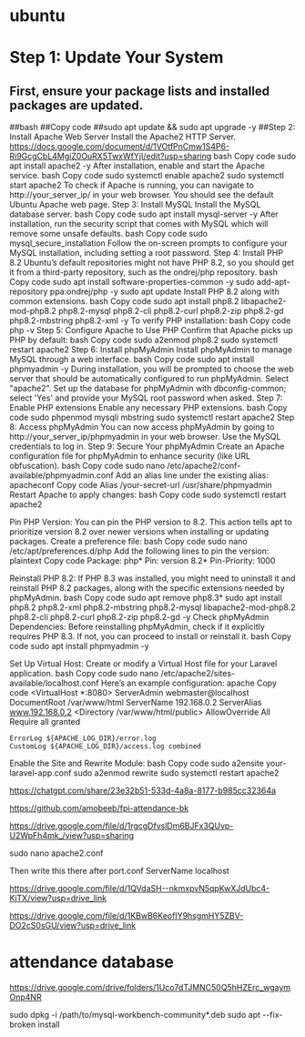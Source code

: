 # ubuntu
# Step 1: Update Your System
## First, ensure your package lists and installed packages are updated.
##bash
##Copy code
##sudo apt update && sudo apt upgrade -y
##Step 2: Install Apache Web Server
Install the Apache2 HTTP Server.
https://docs.google.com/document/d/1VOtfPnCmw1S4P6-Ri9GcgCbL4MgiZ0OuRX5TwxWfYjI/edit?usp=sharing
bash
Copy code
sudo apt install apache2 -y
After installation, enable and start the Apache service.
bash
Copy code
sudo systemctl enable apache2 sudo systemctl start apache2
To check if Apache is running, you can navigate to http://your_server_ip/ in your web browser. You should see the default Ubuntu Apache web page.
Step 3: Install MySQL
Install the MySQL database server.
bash
Copy code
sudo apt install mysql-server -y
After installation, run the security script that comes with MySQL which will remove some unsafe defaults.
bash
Copy code
sudo mysql_secure_installation
Follow the on-screen prompts to configure your MySQL installation, including setting a root password.
Step 4: Install PHP 8.2
Ubuntu’s default repositories might not have PHP 8.2, so you should get it from a third-party repository, such as the ondrej/php repository.
bash
Copy code
sudo apt install software-properties-common -y sudo add-apt-repository ppa:ondrej/php -y sudo apt update
Install PHP 8.2 along with common extensions.
bash
Copy code
sudo apt install php8.2 libapache2-mod-php8.2 php8.2-mysql php8.2-cli php8.2-curl php8.2-zip php8.2-gd php8.2-mbstring php8.2-xml -y
To verify PHP installation:
bash
Copy code
php -v
Step 5: Configure Apache to Use PHP
Confirm that Apache picks up PHP by default:
bash
Copy code
sudo a2enmod php8.2 sudo systemctl restart apache2
Step 6: Install phpMyAdmin
Install phpMyAdmin to manage MySQL through a web interface.
bash
Copy code
sudo apt install phpmyadmin -y
During installation, you will be prompted to choose the web server that should be automatically configured to run phpMyAdmin. Select "apache2".
Set up the database for phpMyAdmin with dbconfig-common; select 'Yes' and provide your MySQL root password when asked.
Step 7: Enable PHP extensions
Enable any necessary PHP extensions.
bash
Copy code
sudo phpenmod mysqli mbstring sudo systemctl restart apache2
Step 8: Access phpMyAdmin
You can now access phpMyAdmin by going to http://your_server_ip/phpmyadmin in your web browser. Use the MySQL credentials to log in.
Step 9: Secure Your phpMyAdmin
Create an Apache configuration file for phpMyAdmin to enhance security (like URL obfuscation).
bash
Copy code
sudo nano /etc/apache2/conf-available/phpmyadmin.conf
Add an alias line under the existing alias:
apacheconf
Copy code
Alias /your-secret-url /usr/share/phpmyadmin
Restart Apache to apply changes:
bash
Copy code
sudo systemctl restart apache2
 

Pin PHP Version: You can pin the PHP version to 8.2. This action tells apt to prioritize version 8.2 over newer versions when installing or updating packages.
Create a preference file:
bash
Copy code
sudo nano /etc/apt/preferences.d/php
Add the following lines to pin the version:
plaintext
Copy code
Package: php* Pin: version 8.2* Pin-Priority: 1000
 

Reinstall PHP 8.2: If PHP 8.3 was installed, you might need to uninstall it and reinstall PHP 8.2 packages, along with the specific extensions needed by phpMyAdmin.
bash
Copy code
sudo apt remove php8.3* 
sudo apt install php8.2 php8.2-xml php8.2-mbstring php8.2-mysql libapache2-mod-php8.2 php8.2-cli php8.2-curl php8.2-zip php8.2-gd -y
Check phpMyAdmin Dependencies: Before reinstalling phpMyAdmin, check if it explicitly requires PHP 8.3. If not, you can proceed to install or reinstall it.
bash
Copy code
sudo apt install phpmyadmin -y

Set Up Virtual Host: Create or modify a Virtual Host file for your Laravel application.
bash
Copy code
sudo nano /etc/apache2/sites-available/localhost.conf
Here’s an example configuration:
apache
Copy code
<VirtualHost *:8080>
	ServerAdmin webmaster@localhost
	DocumentRoot /var/www/html
	ServerName 192.168.0.2
ServerAlias www.192.168.0.2
	<Directory /var/www/html/public>
	    AllowOverride All
    	Require all granted
	</Directory>
 
	ErrorLog ${APACHE_LOG_DIR}/error.log
	CustomLog ${APACHE_LOG_DIR}/access.log combined
</VirtualHost>

Enable the Site and Rewrite Module:
bash
Copy code
sudo a2ensite your-laravel-app.conf sudo a2enmod rewrite sudo systemctl restart apache2

https://chatgpt.com/share/23e32b51-533d-4a8a-8177-b985cc32364a
 

https://github.com/amobeeb/fpi-attendance-bk 



https://drive.google.com/file/d/1rgcgDfvslDm6BJFx3QUvp-U2WpFh4mk_/view?usp=sharing

sudo nano apache2.conf

Then write this there after port.conf
ServerName localhost

https://drive.google.com/file/d/1QVdaSH--nkmxpvN5qpKwXJdUbc4-KjTX/view?usp=drive_link

https://drive.google.com/file/d/1KBwB6KeofIY9hsgmHY5ZBV-DO2cS0sGU/view?usp=drive_link
# attendance database
https://drive.google.com/drive/folders/1Uco7dTJMNC50Q5hHZErc_wgaymOnp4NR

sudo dpkg -i /path/to/mysql-workbench-community*.deb
sudo apt --fix-broken install
